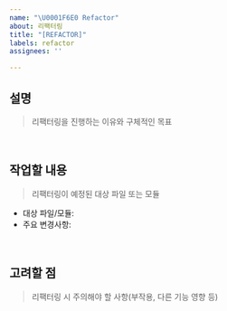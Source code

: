 ```yaml
---
name: "\U0001F6E0️ Refactor"
about: 리팩터링
title: "[REFACTOR]"
labels: refactor
assignees: ''

---
```


## 설명
> 리팩터링을 진행하는 이유와 구체적인 목표

<br/>

## 작업할 내용
>  리팩터링이 예정된 대상 파일 또는 모듈
- 대상 파일/모듈:
- 주요 변경사항:

<br/>

## 고려할 점
> 리팩터링 시 주의해야 할 사항(부작용, 다른 기능 영향 등)

<br/>
